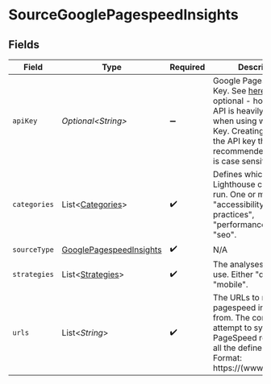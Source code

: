 # SourceGooglePagespeedInsights


## Fields

| Field                                                                                                                                                                                                                                                                                                   | Type                                                                                                                                                                                                                                                                                                    | Required                                                                                                                                                                                                                                                                                                | Description                                                                                                                                                                                                                                                                                             | Example                                                                                                                                                                                                                                                                                                 |
| ------------------------------------------------------------------------------------------------------------------------------------------------------------------------------------------------------------------------------------------------------------------------------------------------------- | ------------------------------------------------------------------------------------------------------------------------------------------------------------------------------------------------------------------------------------------------------------------------------------------------------- | ------------------------------------------------------------------------------------------------------------------------------------------------------------------------------------------------------------------------------------------------------------------------------------------------------- | ------------------------------------------------------------------------------------------------------------------------------------------------------------------------------------------------------------------------------------------------------------------------------------------------------- | ------------------------------------------------------------------------------------------------------------------------------------------------------------------------------------------------------------------------------------------------------------------------------------------------------- |
| `apiKey`                                                                                                                                                                                                                                                                                                | *Optional\<String>*                                                                                                                                                                                                                                                                                     | :heavy_minus_sign:                                                                                                                                                                                                                                                                                      | Google PageSpeed API Key. See <a href="https://developers.google.com/speed/docs/insights/v5/get-started#APIKey">here</a>. The key is optional - however the API is heavily rate limited when using without API Key. Creating and using the API key therefore is recommended. The key is case sensitive. |                                                                                                                                                                                                                                                                                                         |
| `categories`                                                                                                                                                                                                                                                                                            | List\<[Categories](../../models/shared/Categories.md)>                                                                                                                                                                                                                                                  | :heavy_check_mark:                                                                                                                                                                                                                                                                                      | Defines which Lighthouse category to run. One or many of: "accessibility", "best-practices", "performance", "pwa", "seo".                                                                                                                                                                               |                                                                                                                                                                                                                                                                                                         |
| `sourceType`                                                                                                                                                                                                                                                                                            | [GooglePagespeedInsights](../../models/shared/GooglePagespeedInsights.md)                                                                                                                                                                                                                               | :heavy_check_mark:                                                                                                                                                                                                                                                                                      | N/A                                                                                                                                                                                                                                                                                                     |                                                                                                                                                                                                                                                                                                         |
| `strategies`                                                                                                                                                                                                                                                                                            | List\<[Strategies](../../models/shared/Strategies.md)>                                                                                                                                                                                                                                                  | :heavy_check_mark:                                                                                                                                                                                                                                                                                      | The analyses strategy to use. Either "desktop" or "mobile".                                                                                                                                                                                                                                             |                                                                                                                                                                                                                                                                                                         |
| `urls`                                                                                                                                                                                                                                                                                                  | List\<*String*>                                                                                                                                                                                                                                                                                         | :heavy_check_mark:                                                                                                                                                                                                                                                                                      | The URLs to retrieve pagespeed information from. The connector will attempt to sync PageSpeed reports for all the defined URLs. Format: https://(www.)url.domain                                                                                                                                        | https://example.com                                                                                                                                                                                                                                                                                     |